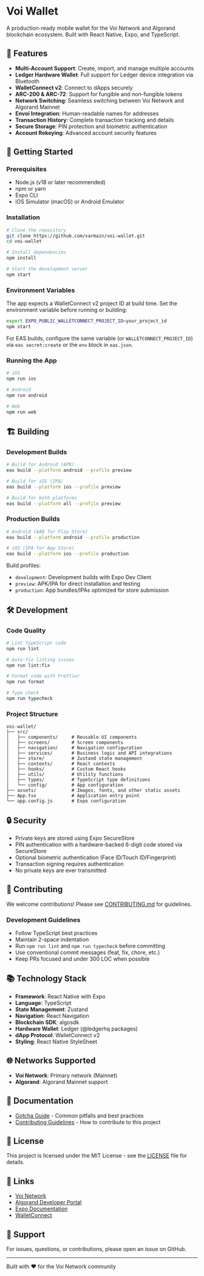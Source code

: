 # Voi Wallet

A production-ready mobile wallet for the Voi Network and Algorand blockchain ecosystem. Built with React Native, Expo, and TypeScript.

## 🌟 Features

- **Multi-Account Support**: Create, import, and manage multiple accounts
- **Ledger Hardware Wallet**: Full support for Ledger device integration via Bluetooth
- **WalletConnect v2**: Connect to dApps securely
- **ARC-200 & ARC-72**: Support for fungible and non-fungible tokens
- **Network Switching**: Seamless switching between Voi Network and Algorand Mainnet
- **Envoi Integration**: Human-readable names for addresses
- **Transaction History**: Complete transaction tracking and details
- **Secure Storage**: PIN protection and biometric authentication
- **Account Rekeying**: Advanced account security features

## 🚀 Getting Started

### Prerequisites

- Node.js (v18 or later recommended)
- npm or yarn
- Expo CLI
- iOS Simulator (macOS) or Android Emulator

### Installation

```bash
# Clone the repository
git clone https://github.com/xarmain/voi-wallet.git
cd voi-wallet

# Install dependencies
npm install

# Start the development server
npm start
```

### Environment Variables

The app expects a WalletConnect v2 project ID at build time. Set the environment variable before running or building:

```bash
export EXPO_PUBLIC_WALLETCONNECT_PROJECT_ID=your_project_id
npm start
```

For EAS builds, configure the same variable (or `WALLETCONNECT_PROJECT_ID`) via `eas secret:create` or the `env` block in `eas.json`.

### Running the App

```bash
# iOS
npm run ios

# Android
npm run android

# Web
npm run web
```

## 🏗️ Building

### Development Builds

```bash
# Build for Android (APK)
eas build --platform android --profile preview

# Build for iOS (IPA)
eas build --platform ios --profile preview

# Build for both platforms
eas build --platform all --profile preview
```

### Production Builds

```bash
# Android (AAB for Play Store)
eas build --platform android --profile production

# iOS (IPA for App Store)
eas build --platform ios --profile production
```

Build profiles:
- `development`: Development builds with Expo Dev Client
- `preview`: APK/IPA for direct installation and testing
- `production`: App bundles/IPAs optimized for store submission

## 🛠️ Development

### Code Quality

```bash
# Lint TypeScript code
npm run lint

# Auto-fix linting issues
npm run lint:fix

# Format code with Prettier
npm run format

# Type check
npm run typecheck
```

### Project Structure

```
voi-wallet/
├── src/
│   ├── components/     # Reusable UI components
│   ├── screens/        # Screen components
│   ├── navigation/     # Navigation configuration
│   ├── services/       # Business logic and API integrations
│   ├── store/          # Zustand state management
│   ├── contexts/       # React contexts
│   ├── hooks/          # Custom React hooks
│   ├── utils/          # Utility functions
│   ├── types/          # TypeScript type definitions
│   └── config/         # App configuration
├── assets/             # Images, fonts, and other static assets
├── App.tsx             # Application entry point
└── app.config.js       # Expo configuration
```

## 🔒 Security

- Private keys are stored using Expo SecureStore
- PIN authentication with a hardware-backed 6-digit code stored via SecureStore
- Optional biometric authentication (Face ID/Touch ID/Fingerprint)
- Transaction signing requires authentication
- No private keys are ever transmitted

## 🤝 Contributing

We welcome contributions! Please see [CONTRIBUTING.md](CONTRIBUTING.md) for guidelines.

### Development Guidelines

- Follow TypeScript best practices
- Maintain 2-space indentation
- Run `npm run lint` and `npm run typecheck` before committing
- Use conventional commit messages (feat, fix, chore, etc.)
- Keep PRs focused and under 300 LOC when possible

## 📚 Technology Stack

- **Framework**: React Native with Expo
- **Language**: TypeScript
- **State Management**: Zustand
- **Navigation**: React Navigation
- **Blockchain SDK**: algosdk
- **Hardware Wallet**: Ledger (@ledgerhq packages)
- **dApp Protocol**: WalletConnect v2
- **Styling**: React Native StyleSheet

## 🌐 Networks Supported

- **Voi Network**: Primary network (Mainnet)
- **Algorand**: Algorand Mainnet support

## 📖 Documentation

- [Gotcha Guide](GOTCHA.md) - Common pitfalls and best practices
- [Contributing Guidelines](CONTRIBUTING.md) - How to contribute to this project

## 📄 License

This project is licensed under the MIT License - see the [LICENSE](LICENSE) file for details.

## 🔗 Links

- [Voi Network](https://voi.network)
- [Algorand Developer Portal](https://developer.algorand.org)
- [Expo Documentation](https://docs.expo.dev)
- [WalletConnect](https://walletconnect.com)

## 💬 Support

For issues, questions, or contributions, please open an issue on GitHub.

---

Built with ❤️ for the Voi Network community
